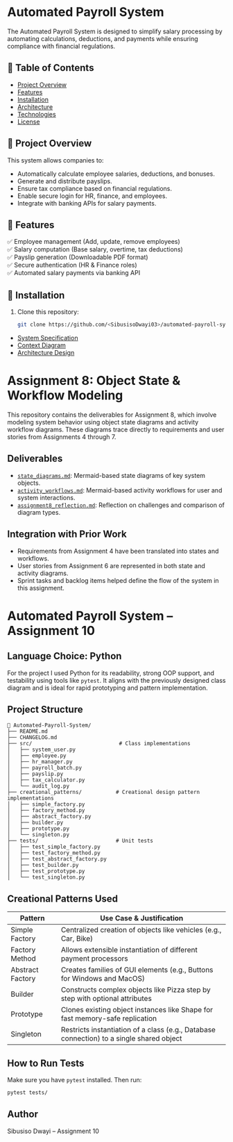 # Automated Payroll System

The Automated Payroll System is designed to simplify salary processing by automating calculations, deductions, and payments while ensuring compliance with financial regulations.

## 📌 Table of Contents
- [Project Overview](#project-overview)
- [Features](#features)
- [Installation](#installation)
- [Architecture](#architecture)
- [Technologies](#technologies)
- [License](#license)

## 🔹 Project Overview
This system allows companies to:
- Automatically calculate employee salaries, deductions, and bonuses.
- Generate and distribute payslips.
- Ensure tax compliance based on financial regulations.
- Enable secure login for HR, finance, and employees.
- Integrate with banking APIs for salary payments.

## 🔹 Features
✅ Employee management (Add, update, remove employees)  
✅ Salary computation (Base salary, overtime, tax deductions)  
✅ Payslip generation (Downloadable PDF format)  
✅ Secure authentication (HR & Finance roles)  
✅ Automated salary payments via banking API  

## 🔹 Installation
1. Clone this repository:
   ```bash
   git clone https://github.com/<SibusisoDwayi03>/automated-payroll-system.git


- [System Specification](SPECIFICATION.md)
- [Context Diagram](DIAGRAM.md)
- [Architecture Design](ARCHITECTURE.md)

# Assignment 8: Object State & Workflow Modeling

This repository contains the deliverables for Assignment 8, which involve modeling system behavior using object state diagrams and activity workflow diagrams. These diagrams trace directly to requirements and user stories from Assignments 4 through 7.

## Deliverables

- [`state_diagrams.md`](./state_diagrams.md): Mermaid-based state diagrams of key system objects.
- [`activity_workflows.md`](./activity_workflows.md): Mermaid-based activity workflows for user and system interactions.
- [`assignment8_reflection.md`](./assignment8_reflection.md): Reflection on challenges and comparison of diagram types.

## Integration with Prior Work

- Requirements from Assignment 4 have been translated into states and workflows.
- User stories from Assignment 6 are represented in both state and activity diagrams.
- Sprint tasks and backlog items helped define the flow of the system in this assignment.

  
# Automated Payroll System – Assignment 10

## Language Choice: Python
For the project I used Python for its readability, strong OOP support, and testability using tools like `pytest`. It aligns with the previously designed class diagram and is ideal for rapid prototyping and pattern implementation.

## Project Structure
```
📁 Automated-Payroll-System/
├── README.md
├── CHANGELOG.md
├── src/                            # Class implementations
│   ├── system_user.py
│   ├── employee.py
│   ├── hr_manager.py
│   ├── payroll_batch.py
│   ├── payslip.py
│   ├── tax_calculator.py
│   └── audit_log.py
├── creational_patterns/           # Creational design pattern implementations
│   ├── simple_factory.py
│   ├── factory_method.py
│   ├── abstract_factory.py
│   ├── builder.py
│   ├── prototype.py
│   └── singleton.py
├── tests/                         # Unit tests
│   ├── test_simple_factory.py
│   ├── test_factory_method.py
│   ├── test_abstract_factory.py
│   ├── test_builder.py
│   ├── test_prototype.py
│   └── test_singleton.py
```

## Creational Patterns Used

| Pattern           | Use Case & Justification                                                                 |
|------------------|------------------------------------------------------------------------------------------|
| Simple Factory    | Centralized creation of objects like vehicles (e.g., Car, Bike)                         |
| Factory Method    | Allows extensible instantiation of different payment processors                         |
| Abstract Factory  | Creates families of GUI elements (e.g., Buttons for Windows and MacOS)                  |
| Builder           | Constructs complex objects like Pizza step by step with optional attributes             |
| Prototype         | Clones existing object instances like Shape for fast memory-safe replication            |
| Singleton         | Restricts instantiation of a class (e.g., Database connection) to a single shared object|

## How to Run Tests
Make sure you have `pytest` installed. Then run:
```bash
pytest tests/
```

## Author
Sibusiso Dwayi – Assignment 10



